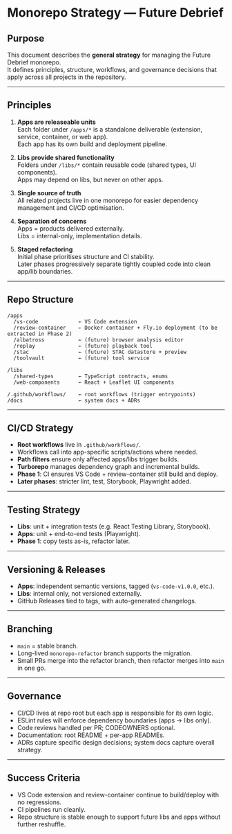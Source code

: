 # Monorepo Strategy — Future Debrief

## Purpose
This document describes the **general strategy** for managing the Future Debrief monorepo.  
It defines principles, structure, workflows, and governance decisions that apply across all projects in the repository.

---

## Principles
1. **Apps are releaseable units**  
   Each folder under `/apps/*` is a standalone deliverable (extension, service, container, or web app).  
   Each app has its own build and deployment pipeline.

2. **Libs provide shared functionality**  
   Folders under `/libs/*` contain reusable code (shared types, UI components).  
   Apps may depend on libs, but never on other apps.

3. **Single source of truth**  
   All related projects live in one monorepo for easier dependency management and CI/CD optimisation.

4. **Separation of concerns**  
   Apps = products delivered externally.  
   Libs = internal-only, implementation details.

5. **Staged refactoring**  
   Initial phase prioritises structure and CI stability.  
   Later phases progressively separate tightly coupled code into clean app/lib boundaries.

---

## Repo Structure

```
/apps
  /vs-code             ← VS Code extension
  /review-container    ← Docker container + Fly.io deployment (to be extracted in Phase 2)
  /albatross           ← (future) browser analysis editor
  /replay              ← (future) playback tool
  /stac                ← (future) STAC datastore + preview
  /toolvault           ← (future) tool service

/libs
  /shared-types        ← TypeScript contracts, enums
  /web-components      ← React + Leaflet UI components

/.github/workflows/    ← root workflows (trigger entrypoints)
/docs                  ← system docs + ADRs
```

---

## CI/CD Strategy
- **Root workflows** live in `.github/workflows/`.  
- Workflows call into app-specific scripts/actions where needed.  
- **Path filters** ensure only affected apps/libs trigger builds.  
- **Turborepo** manages dependency graph and incremental builds.  
- **Phase 1**: CI ensures VS Code + review-container still build and deploy.  
- **Later phases**: stricter lint, test, Storybook, Playwright added.

---

## Testing Strategy
- **Libs**: unit + integration tests (e.g. React Testing Library, Storybook).  
- **Apps**: unit + end-to-end tests (Playwright).  
- **Phase 1**: copy tests as-is, refactor later.

---

## Versioning & Releases
- **Apps**: independent semantic versions, tagged (`vs-code-v1.0.0`, etc.).  
- **Libs**: internal only, not versioned externally.  
- GitHub Releases tied to tags, with auto-generated changelogs.

---

## Branching
- `main` = stable branch.  
- Long-lived `monorepo-refactor` branch supports the migration.  
- Small PRs merge into the refactor branch, then refactor merges into `main` in one go.

---

## Governance
- CI/CD lives at repo root but each app is responsible for its own logic.  
- ESLint rules will enforce dependency boundaries (apps → libs only).  
- Code reviews handled per PR; CODEOWNERS optional.  
- Documentation: root README + per-app READMEs.  
- ADRs capture specific design decisions; system docs capture overall strategy.

---

## Success Criteria
- VS Code extension and review-container continue to build/deploy with no regressions.  
- CI pipelines run cleanly.  
- Repo structure is stable enough to support future libs and apps without further reshuffle.
